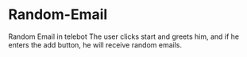 # Random-Email
Random Email in telebot
The user clicks start and greets him, and if he enters the add button, he will receive random emails.
